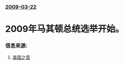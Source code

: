 ### [2009-03-22](/news/2009/03/22/index.md)

##### 
# 2009年马其顿总统选举开始。




### 信息来源:

1. [美国之音](http://www.voanews.com/chinese/n2009-03-22-voa4.cfm?rss=short%20story)
